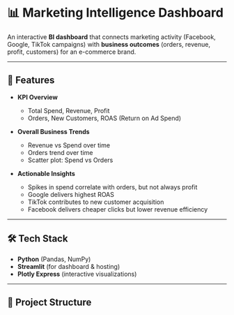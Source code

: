 # 📊 Marketing Intelligence Dashboard

An interactive **BI dashboard** that connects marketing activity (Facebook, Google, TikTok campaigns) with **business outcomes** (orders, revenue, profit, customers) for an e-commerce brand.  

---

## 🚀 Features

- **KPI Overview**
  - Total Spend, Revenue, Profit
  - Orders, New Customers, ROAS (Return on Ad Spend)

- **Overall Business Trends**
  - Revenue vs Spend over time
  - Orders trend over time
  - Scatter plot: Spend vs Orders



- **Actionable Insights**
  - Spikes in spend correlate with orders, but not always profit
  - Google delivers highest ROAS
  - TikTok contributes to new customer acquisition
  - Facebook delivers cheaper clicks but lower revenue efficiency

---

## 🛠️ Tech Stack

- **Python** (Pandas, NumPy)
- **Streamlit** (for dashboard & hosting)
- **Plotly Express** (interactive visualizations)

---

## 📂 Project Structure

